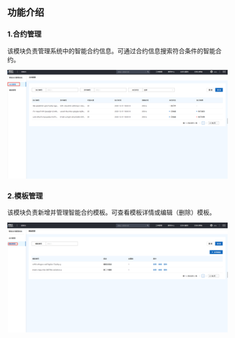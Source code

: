 ## 功能介绍

### 1.合约管理

该模块负责管理系统中的智能合约信息。可通过合约信息搜索符合条件的智能合约。

![img](assets/企业微信截图_16068171843097-1606817204943.png)

### 2.模板管理

该模块负责新增并管理智能合约模板。可查看模板详情或编辑（删除）模板。

![img](assets/企业微信截图_16068188803347.png)

